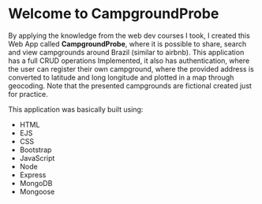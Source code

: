 # Welcome to CampgroundProbe
By applying the knowledge from the web dev courses I took, I created this Web App called **CampgroundProbe**, where it is possible to share, search and view campgrounds around Brazil (similar to airbnb). This application has a full  CRUD operations Implemented, it also has authentication, where the user can register their own campground, where the provided address is  converted to latitude and long longitude and plotted in a map through geocoding. Note that the presented campgrounds are fictional created just for practice. 

This application was basically built using:

 - HTML
 - EJS
 - CSS
 - Bootstrap
 - JavaScript
 - Node
 - Express
 - MongoDB
 - Mongoose
